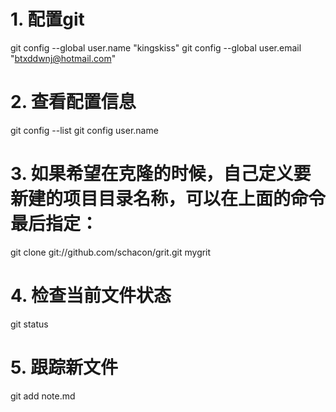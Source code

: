 
# 1. 配置git
git config --global user.name "kingskiss"
git config --global user.email "btxddwnj@hotmail.com"

# 2. 查看配置信息
git config --list
git config user.name

# 3. 如果希望在克隆的时候，自己定义要新建的项目目录名称，可以在上面的命令最后指定：
git clone git://github.com/schacon/grit.git mygrit

# 4. 检查当前文件状态
git status

# 5. 跟踪新文件
git add note.md